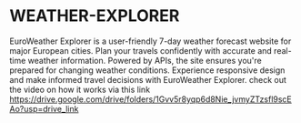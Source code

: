 # WEATHER-EXPLORER
EuroWeather Explorer is a user-friendly 7-day weather forecast website for major European cities. Plan your travels confidently with accurate and real-time weather information. Powered by APIs, the site ensures you're prepared for changing weather conditions. Experience responsive design and make informed travel decisions with EuroWeather Explorer.
check out the video on how it works via this  link 
https://drive.google.com/drive/folders/1Gvv5r8yqp6d8Nie_jvmyZTzsfl9scEAo?usp=drive_link
